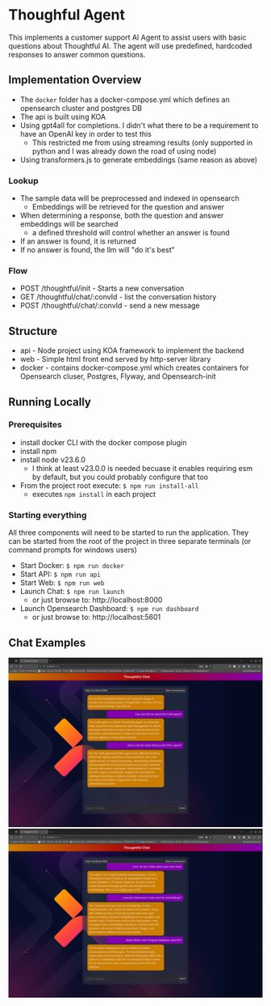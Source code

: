# Thoughful Agent
This implements a customer support AI Agent to assist users with basic questions about Thoughtful AI. The agent will use predefined, hardcoded responses to answer common questions.

## Implementation Overview
* The `docker` folder has a docker-compose.yml which defines an opensearch cluster and postgres DB
* The api is built using KOA
* Using gpt4all for completions. I didn't what there to be a requirement to have an OpenAI key in order to test this
   * This restricted me from using streaming results (only supported in python and I was already down the road of using node)
* Using transformers.js to generate embeddings (same reason as above)

### Lookup
* The sample data will be preprocessed and indexed in opensearch
   * Embeddings will be retrieved for the question and answer
* When determining a response, both the question and answer embeddings will be searched
   * a defined threshold will control whether an answer is found
* If an answer is found, it is returned
* If no answer is found, the llm will "do it's best"

### Flow
* POST /thoughtful/init - Starts a new conversation
* GET  /thoughtful/chat/:convId - list the conversation history
* POST /thoughtful/chat/:convId - send a new message

## Structure
* api - Node project using KOA framework to implement the backend
* web - Simple html front end served by http-server library
* docker - contains docker-compose.yml which creates containers for Opensearch cluser, Postgres, Flyway, and Opensearch-init

## Running Locally
### Prerequisites
* install docker CLI with the docker compose plugin
* install npm
* install node v23.6.0
   * I think at least v23.0.0 is needed becuase it enables requiring esm by default, but you could probably configure that too 
* From the project root execute: `$ npm run install-all`
   * executes `npm install` in each project

### Starting everything
All three components will need to be started to run the application. They can be started from the root of the project in three separate terminals (or command prompts for windows users)
* Start Docker: `$ npm run docker`
* Start API:    `$ npm run api`
* Start Web:    `$ npm run web`
* Launch Chat:  `$ npm run launch`
   * or just browse to: http://localhost:8000
* Launch Opensearch Dashboard: `$ npm run dashboard`
   * or just browse to: http://localhost:5601

## Chat Examples
![About ThoughtfulAi](assets/screenshots/chatExample1.png)
![About Agent](assets/screenshots/chatExample2.png)

